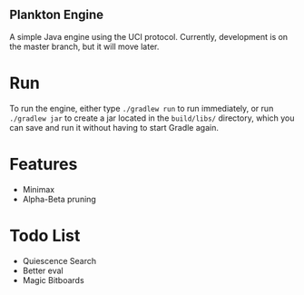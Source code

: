 ## Plankton Engine
A simple Java engine using the UCI protocol. Currently, development is on the master branch, but it will move later.

# Run
To run the engine, either type `./gradlew run` to run immediately, or run `./gradlew jar` to create a jar located in the `build/libs/` directory, which you can save and run it without having to start Gradle again.

# Features
 - Minimax
 - Alpha-Beta pruning

# Todo List
 - Quiescence Search
 - Better eval
 - Magic Bitboards
